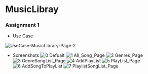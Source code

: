 # MusicLibray
### Assignment 1 

* Use Case 

![UseCase-MusicLibrary-Page-2](https://user-images.githubusercontent.com/34418672/75646455-89cdad00-5bfe-11ea-931b-d005a5b5bc9a.jpg)

* Screenshots
![0 Defualt](https://user-images.githubusercontent.com/34418672/75650970-4aa65880-5c0c-11ea-8c3f-fbc693a4042f.png)
![1 All_Song_Page](https://user-images.githubusercontent.com/34418672/75650974-4b3eef00-5c0c-11ea-9210-b194a3b35e3e.png)
![2 Genres_Page](https://user-images.githubusercontent.com/34418672/75650976-4c701c00-5c0c-11ea-95aa-bb88f6526a16.png)
![3 GenreSongList_Page](https://user-images.githubusercontent.com/34418672/75650977-4c701c00-5c0c-11ea-9291-a2b7a1e2f441.png)
![4 AddPlayList](https://user-images.githubusercontent.com/34418672/75650978-4c701c00-5c0c-11ea-8165-34bdba059cbd.png)
![5 PlayList_Page](https://user-images.githubusercontent.com/34418672/75650979-4d08b280-5c0c-11ea-839d-878aa7255410.png)
![6 AddSongToPlayList](https://user-images.githubusercontent.com/34418672/75650981-4d08b280-5c0c-11ea-8d7e-f5e631653137.png)
![7 PlaylistSongList_Page](https://user-images.githubusercontent.com/34418672/75650984-4da14900-5c0c-11ea-8270-8e5f945d514b.png)

